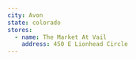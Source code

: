```yaml
---
city: Avon
state: colorado
stores:
  - name: The Market At Vail
    address: 450 E Lionhead Circle
---
```

